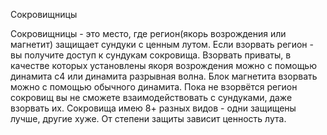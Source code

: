 Сокровищницы

Сокровищницы - это место, где регион(якорь возрождения или магнетит) защищает сундуки с ценным лутом. Если взорвать регион - вы получите доступ к сундукам сокровища. Взорвать приваты, в качестве которых установлены якоря возрождения можно с помощью динамита с4 или динамита разрывная волна. Блок магнетита взорвать можно с помощью обычного динамита. Пока не взорвётся регион сокровищ вы не сможете взаимодействовать с сундуками, даже взорвать их. Сокровища имею 8+ разных видов - одни защищены лучше, другие хуже. От степени защиты зависит ценность лута.
